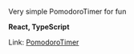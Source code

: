 Very simple PomodoroTimer for fun

<b>React, TypeScript</b>

Link: [PomodoroTimer](https://rem700.github.io/PomodoroTimer/)
